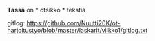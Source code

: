 **Tässä** on * otsikko * tekstiä

gitlog: https://github.com/Nuutti20K/ot-harjoitustyo/blob/master/laskarit/viikko1/gitlog.txt
